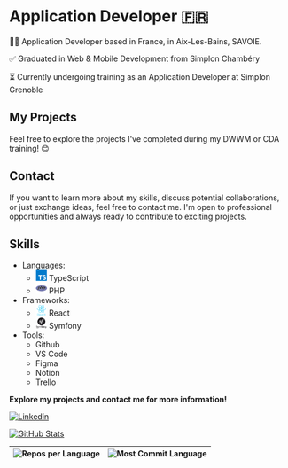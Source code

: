 # Application Developer 🇫🇷

👨‍💻 Application Developer based in France, in Aix-Les-Bains, SAVOIE.

✅ Graduated in Web & Mobile Development from Simplon Chambéry

⏳ Currently undergoing training as an Application Developer at Simplon Grenoble

## My Projects

Feel free to explore the projects I've completed during my DWWM or CDA training! 😊

## Contact

If you want to learn more about my skills, discuss potential collaborations, or just exchange ideas, feel free to contact me. I'm open to professional opportunities and always ready to contribute to exciting projects.

## Skills

- Languages: 
  - <img src="https://raw.githubusercontent.com/devicons/devicon/master/icons/typescript/typescript-original.svg" width="20" height="20"/> TypeScript 
  - <img src="https://raw.githubusercontent.com/devicons/devicon/master/icons/php/php-original.svg" width="20" height="20"/> PHP
- Frameworks: 
  - <img src="https://raw.githubusercontent.com/devicons/devicon/master/icons/react/react-original-wordmark.svg" width="20" height="20"/> React 
  - <img src="https://raw.githubusercontent.com/devicons/devicon/master/icons/symfony/symfony-original-wordmark.svg" width="20" height="20"/> Symfony
- Tools: 
  - Github 
  - VS Code 
  - Figma 
  - Notion 
  - Trello

**Explore my projects and contact me for more information!**

[![Linkedin](https://img.shields.io/badge/LinkedIn-Christopher_Moron-blue?style=flat-square&logo=linkedin&labelColor=blue)](https://www.linkedin.com/in/christophermoron/)

[![GitHub Stats](https://github-readme-stats.vercel.app/api?username=TryZorce&show_icons=true&include_all_commits=true&theme=buefy&hide_border=false)](https://github.com/anuraghazra/github-readme-stats)

| ![Repos per Language](http://github-profile-summary-cards.vercel.app/api/cards/repos-per-language?username=TryZorce&theme=github) | ![Most Commit Language](http://github-profile-summary-cards.vercel.app/api/cards/most-commit-language?username=TryZorce&theme=github) |
| --- | --- |
